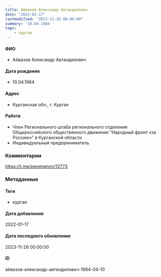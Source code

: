 ```yaml
---
title: Айвазов Александр Автандилович
date: "2022-01-17"
lastmodified: "2023-11-26 00:00:00"
summary: '10.04.1984 '
tags: 
    - курган
---
```

<!--# pp1-->
<!--## Фигурант-->
<!--### Личные данные-->
#### ФИО
- Айвазов Александр Автандилович
#### Дата рождения
- 10.04.1984
#### Адрес
- Курганская обл., г. Курган
#### Работа
- Член Регионального штаба регионального отделения Общероссийского общественного движения "Народный фронт «за Россию»" в Курганской области
- Индивидуальный предприниматель
### Комментарии
https://t.me/peremennn/12773
### Метаданные
#### Теги
- курган
#### Дата добавления
2022-01-17
#### Дата последнего обновления
2023-11-26 00:00:00
#### ID
айвазов-александр-автандилович-1984-04-10
<!--## END;-->

